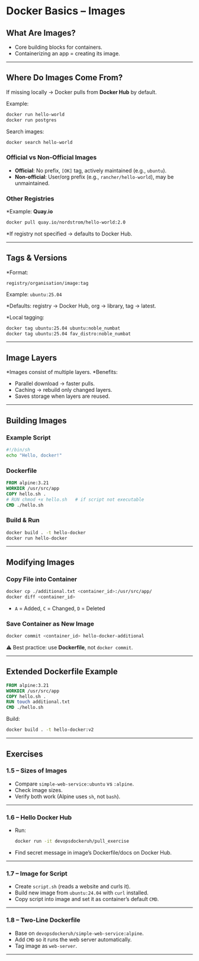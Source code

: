 # Docker Basics – Images

## What Are Images?

* Core building blocks for containers.
* Containerizing an app = creating its image.

---

## Where Do Images Come From?

If missing locally → Docker pulls from **Docker Hub** by default.

Example:

  ```bash
  docker run hello-world
  docker run postgres
  ```

Search images:

  ```bash
  docker search hello-world
  ```

### Official vs Non-Official Images

* **Official**: No prefix, `[OK]` tag, actively maintained (e.g., `ubuntu`).
* **Non-official**: User/org prefix (e.g., `rancher/hello-world`), may be unmaintained.

### Other Registries

*Example: **Quay.io**

  ```bash
  docker pull quay.io/nordstrom/hello-world:2.0
  ```
*If registry not specified → defaults to Docker Hub.

---

## Tags & Versions

*Format:

  ```
  registry/organisation/image:tag
  ```

  Example: `ubuntu:25.04`

*Defaults: registry → Docker Hub, org → library, tag → latest.

*Local tagging:

  ```bash
  docker tag ubuntu:25.04 ubuntu:noble_numbat
  docker tag ubuntu:25.04 fav_distro:noble_numbat
  ```

---

## Image Layers

*Images consist of multiple layers.
*Benefits:

  * Parallel download → faster pulls.
  * Caching → rebuild only changed layers.
  * Saves storage when layers are reused.

---

## Building Images

### Example Script

```sh
#!/bin/sh
echo "Hello, docker!"
```

### Dockerfile

```dockerfile
FROM alpine:3.21
WORKDIR /usr/src/app
COPY hello.sh .
# RUN chmod +x hello.sh   # if script not executable
CMD ./hello.sh
```

### Build & Run

```bash
docker build . -t hello-docker
docker run hello-docker
```

---

## Modifying Images

### Copy File into Container

```bash
docker cp ./additional.txt <container_id>:/usr/src/app/
docker diff <container_id>
```

* `A` = Added, `C` = Changed, `D` = Deleted

### Save Container as New Image

```bash
docker commit <container_id> hello-docker-additional
```

⚠️ Best practice: use **Dockerfile**, not `docker commit`.

---

## Extended Dockerfile Example

```dockerfile
FROM alpine:3.21
WORKDIR /usr/src/app
COPY hello.sh .
RUN touch additional.txt
CMD ./hello.sh
```

Build:

```bash
docker build . -t hello-docker:v2
```

---

## Exercises

### **1.5 – Sizes of Images**

* Compare `simple-web-service:ubuntu` vs `:alpine`.
* Check image sizes.
* Verify both work (Alpine uses `sh`, not `bash`).

---

### **1.6 – Hello Docker Hub**

* Run:

  ```bash
  docker run -it devopsdockeruh/pull_exercise
  ```
* Find secret message in image’s Dockerfile/docs on Docker Hub.

---

### **1.7 – Image for Script**

* Create `script.sh` (reads a website and curls it).
* Build new image from `ubuntu:24.04` with `curl` installed.
* Copy script into image and set it as container’s default `CMD`.

---

### **1.8 – Two-Line Dockerfile**

* Base on `devopsdockeruh/simple-web-service:alpine`.
* Add `CMD` so it runs the web server automatically.
* Tag image as `web-server`.

---